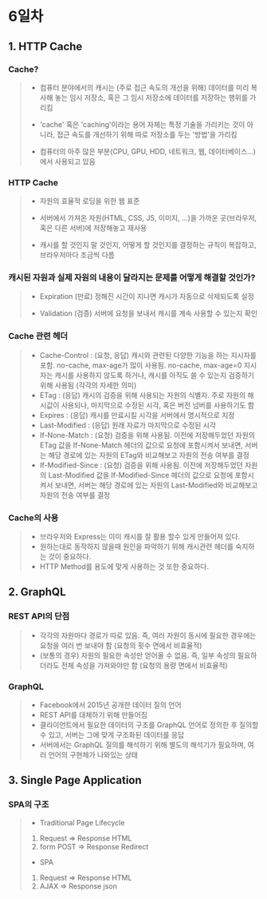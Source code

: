 # 6일차

## 1. HTTP Cache

### Cache?

> * 컴퓨터 분야에서의 캐시는 (주로 접근 속도의 개선을 위해) 데이터를 미리 복사해 놓는 임시 저장소, 혹은 그 임시 저장소에 데이터를 저장하는 행위를 가리킴
>
> * 'cache' 혹은 'caching'이라는 용어 자체는 특정 기술을 가리키는 것이 아니라, 접근 속도를 개선하기 위해 따로 저장소를 두는 '방법'을 가리킴
>
> * 컴퓨터의 아주 많은 부분(CPU, GPU, HDD, 네트워크, 웹, 데이터베이스...)에서 사용되고 있음

### HTTP Cache

> * 자원의 효율적 로딩을 위한 웹 표준
>
> * 서버에서 가져온 자원(HTML, CSS, JS, 이미지, ...)을 가까운 곳(브라우저, 혹은 다른 서버)에 저장해놓고 재사용
>
> * 캐시를 할 것인지 말 것인지, 어떻게 할 것인지를 결정하는 규칙이 복잡하고, 브라우저마다 조금씩 다름


### 캐시된 자원과 실제 자원의 내용이 달라지는 문제를 어떻게 해결할 것인가?

> * Expiration (만료) 정해진 시간이 지나면 캐시가 자동으로 삭제되도록 설정
>
> * Validation (검증) 서버에 요청을 보내서 캐시를 계속 사용할 수 있는지 확인

### Cache 관련 헤더

> * Cache-Control :
> (요청, 응답) 캐시와 관련된 다양한 기능을 하는 지시자를 포함. no-cache, max-age가 많이 사용됨. 
> no-cache, max-age=0 지시자는 캐시를 사용하지 않도록 하거나, 캐시를 아직도 쓸 수 있는지 검증하기 위해 사용됨 (각각의 자세한 의미)
> * ETag :
> (응답) 캐시의 검증을 위해 사용되는 자원의 식별자. 
> 주로 자원의 해시값이 사용되나, 마지막으로 수정된 시각, 혹은 버전 넘버를 사용하기도 함
> * Expires :
> (응답) 캐시를 만료시킬 시각을 서버에서 명시적으로 지정
> * Last-Modified :
> (응답) 원래 자료가 마지막으로 수정된 시각
> * If-None-Match :
> (요청) 검증을 위해 사용됨. 이전에 저장해두었던 자원의 ETag 값을 If-None-Match 헤더의 값으로 요청에 포함시켜서 보내면, 
> 서버는 해당 경로에 있는 자원의 ETag와 비교해보고 자원의 전송 여부를 결정
> * If-Modified-Since :
> (요청) 검증을 위해 사용됨. 이전에 저장해두었던 자원의 Last-Modified 값을 
> If-Modified-Since 헤더의 값으로 요청에 포함시켜서 보내면, 서버는 해당 경로에 있는 자원의 Last-Modified와 비교해보고 자원의 전송 여부를 결정

### Cache의 사용

> * 브라우저와 Express는 이미 캐시를 잘 활용 할수 있게 만들어져 있다.
> * 원하는대로 동작하지 않을때 원인을 파악하기 위해 캐시관련 헤더를 숙지하는 것이 중요하다.
> * HTTP Method를 용도에 맞게 사용하는 것 또한 중요하다.

## 2. GraphQL

### REST API의 단점

> * 각각의 자원마다 경로가 따로 있음. 즉, 여러 자원이 동시에 필요한 경우에는 요청을 여러 번 보내야 함 (요청의 횟수 면에서 비효율적)
> * (보통의 경우) 자원의 필요한 속성만 얻어올 수 없음. 즉, 일부 속성의 필요하더라도 전체 속성을 가져와야만 함 (요청의 용량 면에서 비효율적)

### GraphQL

> * Facebook에서 2015년 공개한 데이터 질의 언어
> * REST API를 대체하기 위해 만들어짐
> * 클라이언트에서 필요한 데이터의 구조를 GraphQL 언어로 정의한 후 질의할 수 있고, 서버는 그에 맞게 구조화된 데이터를 응답
> * 서버에서는 GraphQL 질의를 해석하기 위해 별도의 해석기가 필요하며, 여러 언어의 구현체가 나와있는 상태


## 3. Single Page Application

### SPA의 구조

> * Traditional Page Lifecycle
> 
> 1. Request => Response HTML
> 2. form POST => Response Redirect
>
> * SPA
>
> 1. Request => Response HTML
> 2. AJAX => Response json
